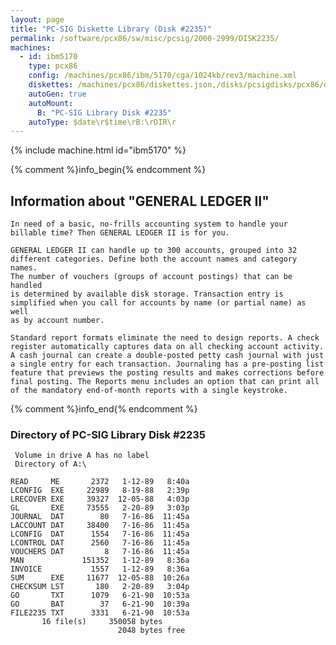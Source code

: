 ```yaml
---
layout: page
title: "PC-SIG Diskette Library (Disk #2235)"
permalink: /software/pcx86/sw/misc/pcsig/2000-2999/DISK2235/
machines:
  - id: ibm5170
    type: pcx86
    config: /machines/pcx86/ibm/5170/cga/1024kb/rev3/machine.xml
    diskettes: /machines/pcx86/diskettes.json,/disks/pcsigdisks/pcx86/diskettes.json
    autoGen: true
    autoMount:
      B: "PC-SIG Library Disk #2235"
    autoType: $date\r$time\rB:\rDIR\r
---
```


{% include machine.html id="ibm5170" %}

{% comment %}info_begin{% endcomment %}

## Information about "GENERAL LEDGER II"

    In need of a basic, no-frills accounting system to handle your
    billable time? Then GENERAL LEDGER II is for you.
    
    GENERAL LEDGER II can handle up to 300 accounts, grouped into 32
    different categories. Define both the account names and category names.
    The number of vouchers (groups of account postings) that can be handled
    is determined by available disk storage. Transaction entry is
    simplified when you call for accounts by name (or partial name) as well
    as by account number.
    
    Standard report formats eliminate the need to design reports. A check
    register automatically captures data on all checking account activity.
    A cash journal can create a double-posted petty cash journal with just
    a single entry for each transaction. Journaling has a pre-posting list
    feature that previews the posting results and makes corrections before
    final posting. The Reports menu includes an option that can print all
    of the mandatory end-of-month reports with a single keystroke.
{% comment %}info_end{% endcomment %}


### Directory of PC-SIG Library Disk #2235

     Volume in drive A has no label
     Directory of A:\

    READ     ME       2372   1-12-89   8:40a
    LCONFIG  EXE     22989   8-19-88   2:39p
    LRECOVER EXE     39327  12-05-88   4:03p
    GL       EXE     73555   2-20-89   3:03p
    JOURNAL  DAT        80   7-16-86  11:45a
    LACCOUNT DAT     38400   7-16-86  11:45a
    LCONFIG  DAT      1554   7-16-86  11:45a
    LCONTROL DAT      2560   7-16-86  11:45a
    VOUCHERS DAT         8   7-16-86  11:45a
    MAN             151352   1-12-89   8:36a
    INVOICE           1557   1-12-89   8:36a
    SUM      EXE     11677  12-05-88  10:26a
    CHECKSUM LST       180   2-20-89   3:04p
    GO       TXT      1079   6-21-90  10:53a
    GO       BAT        37   6-21-90  10:39a
    FILE2235 TXT      3331   6-21-90  10:53a
           16 file(s)     350058 bytes
                            2048 bytes free
